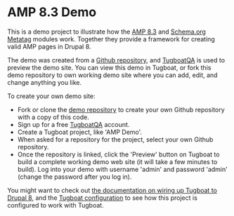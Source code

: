 # AMP 8.3 Demo


This is a demo project to illustrate how the [AMP 8.3](https://www.drupal.org/project/amp) and [Schema.org Metatag](https://www.drupal.org/project/schema_metatag) modules work. Together they provide a framework for creating valid AMP pages in Drupal 8.

The demo was created from a [Github repository](https://github.com/karens/amp), and [TugboatQA](https://tugboat.qa) is used to preview the demo site. You can view this demo in Tugboat, or fork this demo repository to own working demo site where you can add, edit, and change anything you like.

To create your own demo site:

- Fork or clone the [demo repository](https://github.com/karens/amp) to create your own Github repository with a copy of this code.
- Sign up for a free [TugboatQA](https://tugboat.qa) account.
- Create a Tugboat project, like 'AMP Demo'.
- When asked for a repository for the project, select your own Github repository.
- Once the repository is linked, click the 'Preview' button on Tugboat to build a complete working demo web site (it will take a few minutes to build). Log into your demo with username 'admin' and password 'admin' (change the password after you log in).

You might want to check out [the documentation on wiring up Tugboat to Drupal 8](https://docs.tugboat.qa/examples/drupal8/),
and the [Tugboat configuration](https://github.com/karens/amp/blob/master/.tugboat)
to see how this project is configured to work with Tugboat.
